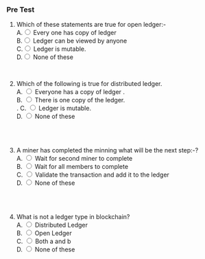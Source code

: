 ### Pre Test
1. Which of these statements are true for open ledger:-
                        <br>
                        A.<input type="radio" name="but" id="rb11" onclick="click1();">&nbsp;Every one has copy of ledger
                        <br>
                        B.<input type="radio" name="but" id="rb12" onclick="click1();">&nbsp;Ledger can be viewed by anyone
                        <br>
                        C.<input type="radio" name="but" id="rb13" onclick="click1();">&nbsp;Ledger is mutable.
                        <br>
                        D.<input type="radio" name="but" id="rb14" onclick="click1();">&nbsp;None of these
                        <br>
                        <p id = "p1"></p>
                        <br>
 2. Which of the following is true for distributed ledger.
                        <br>
                        A. <input type="radio" name="but2" id="rb21" onclick="click2();">&nbsp;Everyone has a copy of ledger .
                        <br>
                        B. <input type="radio" name="but2" id="rb22" onclick="click2();">&nbsp;There is one copy of the ledger. 
                        <br>.
                        C. <input type="radio" name="but2" id="rb23" onclick="click2();">&nbsp;Ledger is mutable.
                        <br>
                        D. <input type="radio" name="but2" id="rb24" onclick="click2();">&nbsp;None of these
                        <br><br>
                        <p id = "p2"></p>
                        <br>
 
 3. A miner has completed the minning what will be the next step:-?
                        <br>
                        A. <input type="radio" name="but4" id="rb41" onclick="click4();">&nbsp;Wait for second miner to complete
                        <br>
                        B. <input type="radio" name="but4" id="rb42" onclick="click4();">&nbsp;Wait for all members to complete
                        <br>
                        C. <input type="radio" name="but4" id="rb43" onclick="click4();">&nbsp;Validate the transaction and add it to the ledger
                        <br>
                        D. <input type="radio" name="but4" id="rb44" onclick="click4();">&nbsp;None of these
                        <br><br>
                        <p id = "p4"></p>
                        <br>
4. What is not a ledger type in blockchain?
                       <br>
                        A. <input type="radio" name="but3" id="rb31" onclick="click3();">&nbsp;Distributed Ledger
                        <br>
                        B. <input type="radio" name="but3" id="rb32" onclick="click3();">&nbsp;Open Ledger
                        <br>
                        C. <input type="radio" name="but3" id="rb33" onclick="click3();">&nbsp;Both a and b
                        <br>
                        D. <input type="radio" name="but3" id="rb34" onclick="click3();">&nbsp;None of these
                        <br><br>
                        <p id = "p3"></p>
                        <br>
                     
